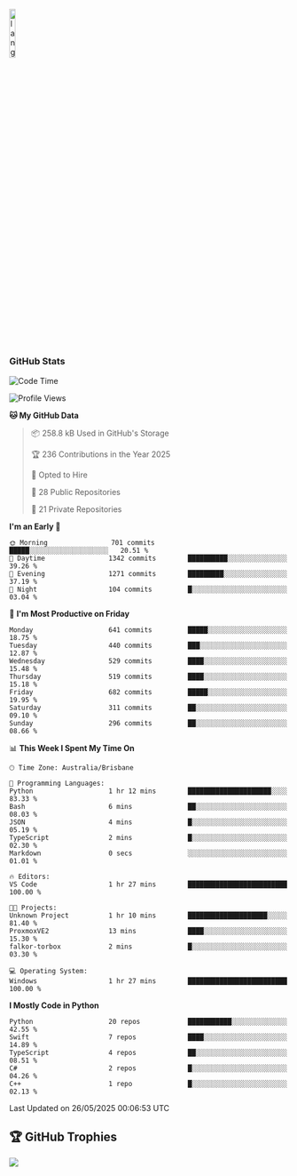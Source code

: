 <p align="left"><img width=15%" src="https://github.com/alansmathew/alansmathew/raw/master/lang.gif" alt="lang image here" /></p>

# <h3 align="left">GitHub Stats</h3>

<!--START_SECTION:waka-->
![Code Time](http://img.shields.io/badge/Code%20Time-573%20hrs%2041%20mins-blue)

![Profile Views](http://img.shields.io/badge/Profile%20Views-0-blue)

**🐱 My GitHub Data** 

> 📦 258.8 kB Used in GitHub's Storage 
 > 
> 🏆 236 Contributions in the Year 2025
 > 
> 💼 Opted to Hire
 > 
> 📜 28 Public Repositories 
 > 
> 🔑 21 Private Repositories 
 > 
**I'm an Early 🐤** 

```text
🌞 Morning                701 commits         █████░░░░░░░░░░░░░░░░░░░░   20.51 % 
🌆 Daytime                1342 commits        ██████████░░░░░░░░░░░░░░░   39.26 % 
🌃 Evening                1271 commits        █████████░░░░░░░░░░░░░░░░   37.19 % 
🌙 Night                  104 commits         █░░░░░░░░░░░░░░░░░░░░░░░░   03.04 % 
```
📅 **I'm Most Productive on Friday** 

```text
Monday                   641 commits         █████░░░░░░░░░░░░░░░░░░░░   18.75 % 
Tuesday                  440 commits         ███░░░░░░░░░░░░░░░░░░░░░░   12.87 % 
Wednesday                529 commits         ████░░░░░░░░░░░░░░░░░░░░░   15.48 % 
Thursday                 519 commits         ████░░░░░░░░░░░░░░░░░░░░░   15.18 % 
Friday                   682 commits         █████░░░░░░░░░░░░░░░░░░░░   19.95 % 
Saturday                 311 commits         ██░░░░░░░░░░░░░░░░░░░░░░░   09.10 % 
Sunday                   296 commits         ██░░░░░░░░░░░░░░░░░░░░░░░   08.66 % 
```


📊 **This Week I Spent My Time On** 

```text
🕑︎ Time Zone: Australia/Brisbane

💬 Programming Languages: 
Python                   1 hr 12 mins        █████████████████████░░░░   83.33 % 
Bash                     6 mins              ██░░░░░░░░░░░░░░░░░░░░░░░   08.03 % 
JSON                     4 mins              █░░░░░░░░░░░░░░░░░░░░░░░░   05.19 % 
TypeScript               2 mins              █░░░░░░░░░░░░░░░░░░░░░░░░   02.30 % 
Markdown                 0 secs              ░░░░░░░░░░░░░░░░░░░░░░░░░   01.01 % 

🔥 Editors: 
VS Code                  1 hr 27 mins        █████████████████████████   100.00 % 

🐱‍💻 Projects: 
Unknown Project          1 hr 10 mins        ████████████████████░░░░░   81.40 % 
ProxmoxVE2               13 mins             ████░░░░░░░░░░░░░░░░░░░░░   15.30 % 
falkor-torbox            2 mins              █░░░░░░░░░░░░░░░░░░░░░░░░   03.30 % 

💻 Operating System: 
Windows                  1 hr 27 mins        █████████████████████████   100.00 % 
```

**I Mostly Code in Python** 

```text
Python                   20 repos            ███████████░░░░░░░░░░░░░░   42.55 % 
Swift                    7 repos             ████░░░░░░░░░░░░░░░░░░░░░   14.89 % 
TypeScript               4 repos             ██░░░░░░░░░░░░░░░░░░░░░░░   08.51 % 
C#                       2 repos             █░░░░░░░░░░░░░░░░░░░░░░░░   04.26 % 
C++                      1 repo              █░░░░░░░░░░░░░░░░░░░░░░░░   02.13 % 
```




 Last Updated on 26/05/2025 00:06:53 UTC
<!--END_SECTION:waka-->

## 🏆 GitHub Trophies

![](https://github-profile-trophy.vercel.app/?username=samh06&theme=discord&no-frame=true&no-bg=false&margin-w=4)
